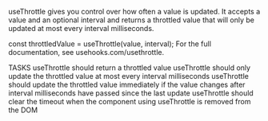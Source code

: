 useThrottle gives you control over how often a value is updated. It accepts a value and an optional interval and returns a throttled value that will only be updated at most every interval milliseconds.

const throttledValue = useThrottle(value, interval);
For the full documentation, see usehooks.com/usethrottle.

TASKS
useThrottle should return a throttled value
useThrottle should only update the throttled value at most every interval milliseconds
useThrottle should update the throttled value immediately if the value changes after interval milliseconds have passed since the last update
useThrottle should clear the timeout when the component using useThrottle is removed from the DOM